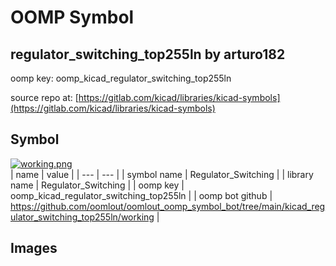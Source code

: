 # OOMP Symbol  
## regulator_switching_top255ln  by arturo182  
  
oomp key: oomp_kicad_regulator_switching_top255ln  
  
source repo at: [https://gitlab.com/kicad/libraries/kicad-symbols](https://gitlab.com/kicad/libraries/kicad-symbols)  
## Symbol  
  
[![working.png](working_600.png)](working.png)  
| name | value | 
| --- | --- | 
| symbol name | Regulator_Switching | 
| library name | Regulator_Switching | 
| oomp key | oomp_kicad_regulator_switching_top255ln | 
| oomp bot github | https://github.com/oomlout/oomlout_oomp_symbol_bot/tree/main/kicad_regulator_switching_top255ln/working | 
## Images  
